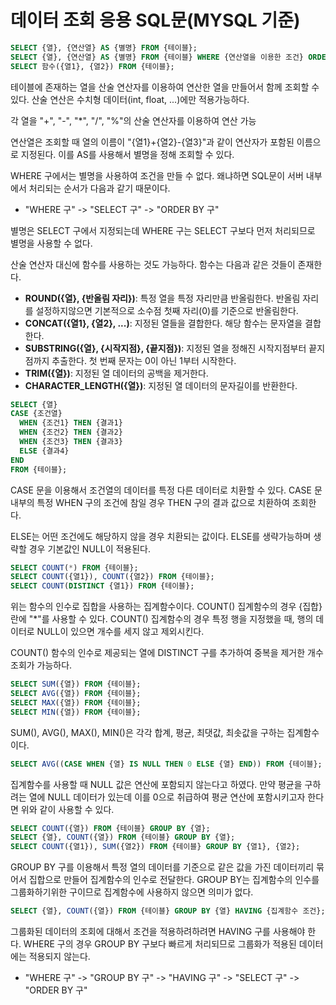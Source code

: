 # 데이터 조회 응용 SQL문(MYSQL 기준)

```sql
SELECT {열}, {연산열} AS {별명} FROM {테이블};
SELECT {열}, {연산열} AS {별명} FROM {테이블} WHERE {연산열을 이용한 조건} ORDER BY {별명} [DESC|ASC];
SELECT 함수({열1}, {열2}) FROM {테이블};
```

테이블에 존재하는 열을 산술 연산자를 이용하여 연산한 열을 만들어서 함께 조회할 수 있다. 산술 연산은 수치형 데이터(int, float, ...)에만 적용가능하다.

각 열을 "+", "-", "*", "/", "%"의 산술 연산자를 이용하여 연산 가능

연산열은 조회할 때 열의 이름이 "{열1}+{열2}-{열3}"과 같이 연산자가 포함된 이름으로 지정된다. 이를 AS를 사용해서 별명을 정해 조회할 수 있다.

WHERE 구에서는 별명을 사용하여 조건을 만들 수 없다. 왜냐하면 SQL문이 서버 내부에서 처리되는 순서가 다음과 같기 때문이다.

- "WHERE 구" -> "SELECT 구" -> "ORDER BY 구"

별명은 SELECT 구에서 지정되는데 WHERE 구는 SELECT 구보다 먼저 처리되므로 별명을 사용할 수 없다.

산술 연산자 대신에 함수를 사용하는 것도 가능하다. 함수는 다음과 같은 것들이 존재한다.

- **ROUND({열}, {반올림 자리})**: 특정 열을 특정 자리만큼 반올림한다. 반올림 자리를 설정하지않으면 기본적으로 소수점 첫째 자리(0)를 기준으로 반올림한다.
- **CONCAT({열1}, {열2}, ...)**: 지정된 열들을 결합한다. 해당 함수는 문자열을 결합한다.
- **SUBSTRING({열}, {시작지점}, {끝지점})**: 지정된 열을 정해진 시작지점부터 끝지점까지 추출한다. 첫 번째 문자는 0이 아닌 1부터 시작한다.
- **TRIM({열})**: 지정된 열 데이터의 공백을 제거한다.
- **CHARACTER_LENGTH({열})**: 지정된 열 데이터의 문자길이를 반환한다.

```sql
SELECT {열}
CASE {조건열}
  WHEN {조건1} THEN {결과1}
  WHEN {조건2} THEN {결과2}
  WHEN {조건3} THEN {결과3}
  ELSE {결과4}
END
FROM {테이블};
```

CASE 문을 이용해서 조건열의 데이터를 특정 다른 데이터로 치환할 수 있다. CASE 문 내부의 특정 WHEN 구의 조건에 참일 경우 THEN 구의 결과 값으로 치환하여 조회한다.

ELSE는 어떤 조건에도 해당하지 않을 경우 치환되는 값이다. ELSE를 생략가능하며 생략할 경우 기본값인 NULL이 적용된다.

```sql
SELECT COUNT(*) FROM {테이블};
SELECT COUNT({열1}), COUNT({열2}) FROM {테이블};
SELECT COUNT(DISTINCT {열1}) FROM {테이블};
```

위는 함수의 인수로 집합을 사용하는 집계함수이다. COUNT() 집계함수의 경우 {집합}란에 "*"를 사용할 수 있다. COUNT() 집계함수의 경우 특정 행을 지정했을 때, 행의 데이터로 NULL이 있으면 개수를 세지 않고 제외시킨다.

COUNT() 함수의 인수로 제공되는 열에 DISTINCT 구를 추가하여 중복을 제거한 개수 조회가 가능하다.

```sql
SELECT SUM({열}) FROM {테이블};
SELECT AVG({열}) FROM {테이블};
SELECT MAX({열}) FROM {테이블};
SELECT MIN({열}) FROM {테이블};
```

SUM(), AVG(), MAX(), MIN()은 각각 합계, 평균, 최댓값, 최솟값을 구하는 집계함수이다.

```sql
SELECT AVG((CASE WHEN {열} IS NULL THEN 0 ELSE {열} END)) FROM {테이블};
```

집계함수를 사용할 때 NULL 값은 연산에 포함되지 않는다고 하였다. 만약 평균을 구하려는 열에 NULL 데이터가 있는데 이를 0으로 취급하여 평균 연산에 포함시키고자 한다면 위와 같이 사용할 수 있다.

```sql
SELECT COUNT({열}) FROM {테이블} GROUP BY {열};
SELECT {열}, COUNT({열}) FROM {테이블} GROUP BY {열};
SELECT COUNT({열1}), SUM({열2}) FROM {테이블} GROUP BY {열1}, {열2};
```

GROUP BY 구를 이용해서 특정 열의 데이터를 기준으로 같은 값을 가진 데이터끼리 묶어서 집합으로 만들어 집계함수의 인수로 전달한다. GROUP BY는 집계함수의 인수를 그룹화하기위한 구이므로 집계함수에 사용하지 않으면 의미가 없다.

```sql
SELECT {열}, COUNT({열}) FROM {테이블} GROUP BY {열} HAVING {집계함수 조건};
```

그룹화된 데이터의 조회에 대해서 조건을 적용하려하려면 HAVING 구를 사용해야 한다. WHERE 구의 경우 GROUP BY 구보다 빠르게 처리되므로 그룹화가 적용된 데이터에는 적용되지 않는다.

- "WHERE 구" -> "GROUP BY 구" -> "HAVING 구" -> "SELECT 구" -> "ORDER BY 구"